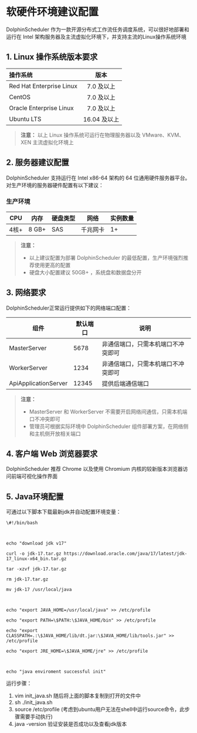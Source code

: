 # 软硬件环境建议配置

DolphinScheduler 作为一款开源分布式工作流任务调度系统，可以很好地部署和运行在 Intel 架构服务器及主流虚拟化环境下，并支持主流的Linux操作系统环境

## 1. Linux 操作系统版本要求

| 操作系统       | 版本         |
| :----------------------- | :----------: |
| Red Hat Enterprise Linux | 7.0 及以上   |
| CentOS                   | 7.0 及以上   |
| Oracle Enterprise Linux  | 7.0 及以上   |
| Ubuntu LTS               | 16.04 及以上 |

> **注意：**
>以上 Linux 操作系统可运行在物理服务器以及 VMware、KVM、XEN 主流虚拟化环境上

## 2. 服务器建议配置
DolphinScheduler 支持运行在 Intel x86-64 架构的 64 位通用硬件服务器平台。对生产环境的服务器硬件配置有以下建议：
### 生产环境

| **CPU** | **内存** | **硬盘类型** | **网络** | **实例数量** |
| --- | --- | --- | --- | --- |
| 4核+ | 8 GB+ | SAS | 千兆网卡 | 1+ |

> **注意：**
> - 以上建议配置为部署 DolphinScheduler 的最低配置，生产环境强烈推荐使用更高的配置
> - 硬盘大小配置建议 50GB+ ，系统盘和数据盘分开


## 3. 网络要求

DolphinScheduler正常运行提供如下的网络端口配置：

| 组件 | 默认端口 | 说明 |
|  --- | --- | --- |
| MasterServer |  5678  | 非通信端口，只需本机端口不冲突即可 |
| WorkerServer | 1234  | 非通信端口，只需本机端口不冲突即可 |
| ApiApplicationServer |  12345 | 提供后端通信端口 |


> **注意：**
> - MasterServer 和 WorkerServer 不需要开启网络间通信，只需本机端口不冲突即可
> - 管理员可根据实际环境中 DolphinScheduler 组件部署方案，在网络侧和主机侧开放相关端口

## 4. 客户端 Web 浏览器要求

DolphinScheduler 推荐 Chrome 以及使用 Chromium 内核的较新版本浏览器访问前端可视化操作界面

## 5. Java环境配置
可通过以下脚本下载最新jdk并自动配置环境变量：
```shell
\#!/bin/bash



echo "download jdk v17"

curl -o jdk-17.tar.gz https://download.oracle.com/java/17/latest/jdk-17_linux-x64_bin.tar.gz

tar -xzvf jdk-17.tar.gz

rm jdk-17.tar.gz

mv jdk-17 /usr/local/java



echo "export JAVA_HOME=/usr/local/java" >> /etc/profile

echo "export PATH=\$PATH:\$JAVA_HOME/bin" >> /etc/profile

echo "export CLASSPATH=.:\$JAVA_HOME/lib/dt.jar:\$JAVA_HOME/lib/tools.jar" >> /etc/profile

echo "export JRE_HOME=\$JAVA_HOME/jre" >> /etc/profile



echo "java enviroment successful init"
```
运行步骤：
1. vim init_java.sh 随后将上面的脚本复制到打开的文件中
2. sh ./init_java.sh
3. source /etc/profile (考虑到ubuntu用户无法在shell中运行source命令，此步骤需要手动执行)
4. java -version 验证安装是否成功以及查看jdk版本
